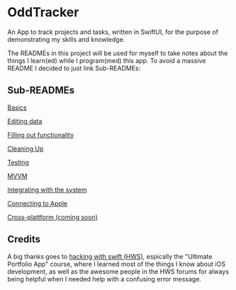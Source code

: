 # OddTracker

An App to track projects and tasks, written in SwiftUI, for the purpose of demonstrating my skills and knowledge.

The READMEs in this project will be used for myself to take notes about the things I learn(ed) while I program(med) this app. To avoid a massive README I decided to just link Sub-READMEs:

## Sub-READMEs

[Basics](Sub-READMEs/Basics.md)

[Editing data](Sub-READMEs/EditingData.md)

[Filling out functionality](Sub-READMEs/FillingFunctionality.md)

[Cleaning Up](Sub-READMEs/CleanUp.md)

[Testing](Sub-READMEs/Testing.md)

[MVVM](Sub-READMEs/MVVM.md)

[Integrating with the system](Sub-READMEs/SystemIntegration.md)

[Connecting to Apple](Sub-READMEs/ConnectingToApple.md)

[Cross-plattform (coming soon)](Sub-READMEs/CrossPlattform.md)

## Credits

A big thanks goes to [hacking with swift (HWS)](https://www.hackingwithswift.com/), espically the "Ultimate Portfolio App" course, where I learned most of the things I know about iOS development, as well as the awesome people in the HWS forums for always being helpful when I needed help with a confusing error message.